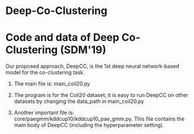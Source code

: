 # Deep-Co-Clustering
Code and data of Deep Co-Clustering (SDM'19)
=============================================

Our proposed approach, DeepCC, is the 1st deep neural network-based model for the co-clustering task.

1. The main file is: main_coil20.py

2. The program is for the Coil20 dataset; it is easy to run DeepCC on other datasets by changing the data_path in main_coil20.py

3. Another important file is: core/paegmm/kddcup10/kddcup10_pae_gmm.py. This file contains the main body of DeepCC (including the hyperparameter setting).

